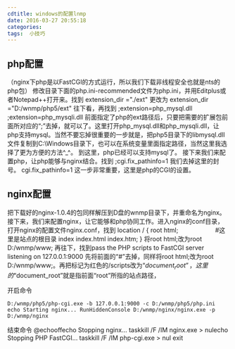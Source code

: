 ```yaml
---
cdtitle: windows的配置lnmp
date: 2016-03-27 20:55:18
categories: 
tags:  小技巧 
---
```


## php配置
（nginx下php是以FastCGI的方式运行，所以我们下载非线程安全也就是nts的php包）
修改目录下面的php.ini-recommended文件为php.ini，并用Editplus或者Notepad++打开来。找到
extension_dir ="./ext"
更改为
extension_dir ="D:/wnmp/php5/ext"
往下看，再找到
;extension=php_mysql.dll ;extension=php_mysqli.dll
前面指定了php的ext路径后，只要把需要的扩展包前面所对应的“;”去掉，就可以了。这里打开php_mysql.dll和php_mysqli.dll，让php支持mysql。当然不要忘掉很重要的一步就是，把php5目录下的libmysql.dll文件复制到C:\Windows目录下，也可以在系统变量里面指定路径，当然这里我选择了更为方便的方法^_^。
到这里，php已经可以支持mysql了。
接下来我们来配置php，让php能够与nginx结合。找到
;cgi.fix_pathinfo=1
我们去掉这里的封号。
cgi.fix_pathinfo=1
这一步非常重要，这里是php的CGI的设置。
## nginx配置
把下载好的nginx-1.0.4的包同样解压到D盘的wnmp目录下，并重命名为nginx。接下来，我们来配置nginx，让它能够和php协同工作。进入nginx的conf目录，打开nginx的配置文件nginx.conf，找到
location / { root html;　　　　　　#这里是站点的根目录 index index.html index.htm; }
将root  html;改为root   D:/wnmp/www;
再往下，找到pass the PHP scripts to FastCGI server listening on 127.0.0.1:9000 
先将前面的“#”去掉，同样将root  html;改为root   D:/wnmp/www;。再把标记为红色的/scripts改为“$document_root”，这里的“$document_root”就是指前面“root”所指的站点路径，

开启命令
```
D:/wnmp/php5/php-cgi.exe -b 127.0.0.1:9000 -c D:/wnmp/php5/php.ini echo Starting nginx... RunHiddenConsole D:/wnmp/nginx/nginx.exe -p D:/wnmp/nginx
```
结束命令
@echooffecho Stopping nginx...   taskkill /F /IM nginx.exe > nulecho Stopping PHP FastCGI... taskkill /F /IM php-cgi.exe > nul exit
